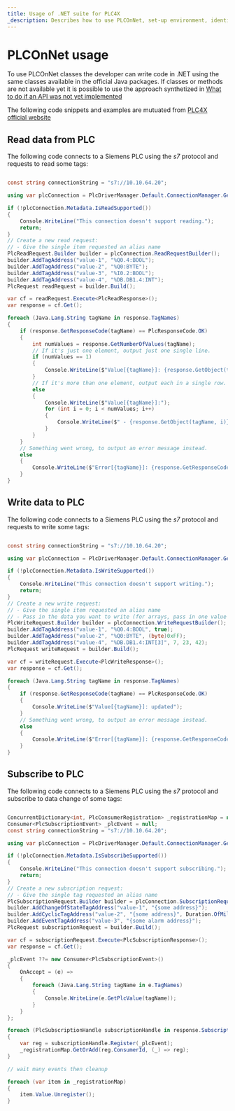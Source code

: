 ```yaml
---
title: Usage of .NET suite for PLC4X
_description: Describes how to use PLCOnNet, set-up environment, identify the JVM and write good code
---
```


# PLCOnNet usage

To use PLCOnNet classes the developer can write code in .NET using the same classes available in the official Java packages.
If classes or methods are not available yet it is possible to use the approach synthetized in [What to do if an API was not yet implemented](https://jnet.masesgroup.com/articles/API_extensibility.html)

The following code snippets and examples are mutuated from [PLC4X official website](https://plc4x.apache.org/plc4x/latest/users/getting-started/plc4j.html)

## Read data from PLC

The following code connects to a Siemens PLC using the _s7_ protocol and requests to read some tags:

``` C#

const string connectionString = "s7://10.10.64.20";

using var plcConnection = PlcDriverManager.Default.ConnectionManager.GetConnection(connectionString);

if (!plcConnection.Metadata.IsReadSupported())
{
    Console.WriteLine("This connection doesn't support reading.");
    return;
}
// Create a new read request:
// - Give the single item requested an alias name
PlcReadRequest.Builder builder = plcConnection.ReadRequestBuilder();
builder.AddTagAddress("value-1", "%Q0.4:BOOL");
builder.AddTagAddress("value-2", "%Q0:BYTE");
builder.AddTagAddress("value-3", "%I0.2:BOOL");
builder.AddTagAddress("value-4", "%DB.DB1.4:INT");
PlcRequest readRequest = builder.Build();

var cf = readRequest.Execute<PlcReadResponse>();
var response = cf.Get();

foreach (Java.Lang.String tagName in response.TagNames)
{
    if (response.GetResponseCode(tagName) == PlcResponseCode.OK)
    {
        int numValues = response.GetNumberOfValues(tagName);
        // If it's just one element, output just one single line.
        if (numValues == 1)
        {
            Console.WriteLine($"Value[{tagName}]: {response.GetObject(tagName)}");
        }
        // If it's more than one element, output each in a single row.
        else
        {
            Console.WriteLine($"Value[{tagName}]:");
            for (int i = 0; i < numValues; i++)
            {
                Console.WriteLine($" - {response.GetObject(tagName, i)}");
            }
        }
    }
    // Something went wrong, to output an error message instead.
    else
    {
        Console.WriteLine($"Error[{tagName}]: {response.GetResponseCode(tagName).Name()}");
    }
}

```

## Write data to PLC

The following code connects to a Siemens PLC using the _s7_ protocol and requests to write some tags:

``` C#

const string connectionString = "s7://10.10.64.20";

using var plcConnection = PlcDriverManager.Default.ConnectionManager.GetConnection(connectionString);

if (!plcConnection.Metadata.IsWriteSupported())
{
    Console.WriteLine("This connection doesn't support writing.");
    return;
}
// Create a new write request:
// - Give the single item requested an alias name
// - Pass in the data you want to write (for arrays, pass in one value for every element)
PlcWriteRequest.Builder builder = plcConnection.WriteRequestBuilder();
builder.AddTagAddress("value-1", "%Q0.4:BOOL", true);
builder.AddTagAddress("value-2", "%Q0:BYTE", (byte)0xFF);
builder.AddTagAddress("value-4", "%DB.DB1.4:INT[3]", 7, 23, 42);
PlcRequest writeRequest = builder.Build();

var cf = writeRequest.Execute<PlcWriteResponse>();
var response = cf.Get();

foreach (Java.Lang.String tagName in response.TagNames)
{
    if (response.GetResponseCode(tagName) == PlcResponseCode.OK)
    {
        Console.WriteLine($"Value[{tagName}]: updated");
    }
    // Something went wrong, to output an error message instead.
    else
    {
        Console.WriteLine($"Error[{tagName}]: {response.GetResponseCode(tagName).Name()}");
    }
}

```

## Subscribe to PLC

The following code connects to a Siemens PLC using the _s7_ protocol and subscribe to data change of some tags:

``` C#

ConcurrentDictionary<int, PlcConsumerRegistration> _registrationMap = new();
Consumer<PlcSubscriptionEvent> _plcEvent = null;
const string connectionString = "s7://10.10.64.20";

using var plcConnection = PlcDriverManager.Default.ConnectionManager.GetConnection(connectionString);

if (!plcConnection.Metadata.IsSubscribeSupported())
{
    Console.WriteLine("This connection doesn't support subscribing.");
    return;
}
// Create a new subscription request:
// - Give the single tag requested an alias name
PlcSubscriptionRequest.Builder builder = plcConnection.SubscriptionRequestBuilder();
builder.AddChangeOfStateTagAddress("value-1", "{some address}");
builder.AddCyclicTagAddress("value-2", "{some address}", Duration.OfMillis(1000));
builder.AddEventTagAddress("value-3", "{some alarm address}");
PlcRequest subscriptionRequest = builder.Build();

var cf = subscriptionRequest.Execute<PlcSubscriptionResponse>();
var response = cf.Get();

_plcEvent ??= new Consumer<PlcSubscriptionEvent>()
{
    OnAccept = (e) =>
    {
        foreach (Java.Lang.String tagName in e.TagNames)
        {
            Console.WriteLine(e.GetPlcValue(tagName));
        }
    }
};

foreach (PlcSubscriptionHandle subscriptionHandle in response.SubscriptionHandles)
{
    var reg = subscriptionHandle.Register(_plcEvent);
    _registrationMap.GetOrAdd(reg.ConsumerId, (_) => reg); 
}

// wait many events then cleanup

foreach (var item in _registrationMap)
{
    item.Value.Unregister();
}

```